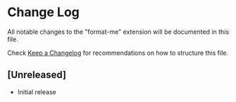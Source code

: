 # Change Log

All notable changes to the "format-me" extension will be documented in this file.

Check [Keep a Changelog](http://keepachangelog.com/) for recommendations on how to structure this file.

## [Unreleased]

- Initial release